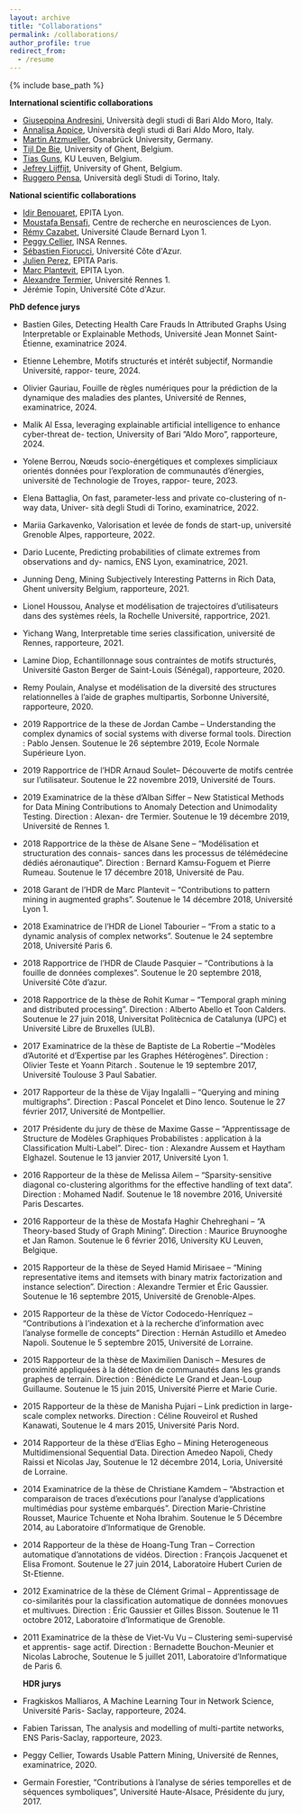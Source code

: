 ```yaml
---
layout: archive
title: "Collaborations"
permalink: /collaborations/
author_profile: true
redirect_from:
  - /resume
---
```


{% include base_path %}

**International scientific collaborations**
* <a href="https://kdde.di.uniba.it/people/giuseppina-andresini/">Giuseppina Andresini</a>, Università degli studi di Bari Aldo Moro, Italy.
* <a href="https://kdde.di.uniba.it/people/annalisa-appice/">Annalisa Appice</a>, Università degli studi di Bari Aldo Moro, Italy.
* <a href="https://martin.atzmueller.net/">Martin Atzmueller</a>, Osnabrück University, Germany.
* <a href="https://ai.ugent.be/people/TijlDeBie.en.html">Tijl De Bie</a>, University of Ghent, Belgium.
* <a href="https://people.cs.kuleuven.be/~tias.guns/">Tias Guns</a>, KU Leuven, Belgium.
* <a href="https://research.ugent.be/web/person/jefrey-lijffijt-0/en">Jefrey Lijffijt</a>, University of Ghent, Belgium.
* <a href="http://www.di.unito.it/~pensa/">Ruggero Pensa</a>, Università degli Studi di Torino, Italy.
  

**National scientific collaborations**
* <a href="https://www.lre.epita.fr/perso/idir-benouaret/">Idir Benouaret</a>, EPITA Lyon.
* <a href="https://sites.google.com/site/moustafabensafi/home">Moustafa Bensafi</a>, Centre de recherche en neurosciences de Lyon.
* <a href="https://cazabetremy.fr/">Rémy Cazabet</a>, Université Claude Bernard Lyon 1.
* <a href="https://people.irisa.fr/Peggy.Cellier/">Peggy Cellier</a>, INSA Rennes.
* <a href="https://univ-cotedazur.fr/annuaire/m-sebastien-fiorucci">Sébastien Fiorucci</a>, Université Côte d'Azur.
* <a href="https://www.lre.epita.fr/people/staff/">Julien Perez</a>, EPITA Paris.
* <a href="https://www.lre.epita.fr/perso/marc-plantevit/">Marc Plantevit</a>, EPITA Lyon.
* <a href="https://people.irisa.fr/Alexandre.Termier/">Alexandre Termier</a>, Université Rennes 1.
* <a hrfe="https://univ-cotedazur.fr/jeremie-topin">Jérémie Topin</a>, Université Côte d'Azur.

**PhD defence jurys**
* Bastien Giles, Detecting Health Care Frauds In Attributed Graphs Using Interpretable or
Explainable Methods, Université Jean Monnet Saint-Étienne, examinatrice 2024.
* Etienne Lehembre, Motifs structurés et intérêt subjectif, Normandie Université, rappor-
teure, 2024.
* Olivier Gauriau, Fouille de règles numériques pour la prédiction de la dynamique des
maladies des plantes, Université de Rennes, examinatrice, 2024.
* Malik Al Essa, leveraging explainable artificial intelligence to enhance cyber-threat de-
tection, University of Bari ”Aldo Moro”, rapporteure, 2024.
* Yolene Berrou, Nœuds socio-énergétiques et complexes simpliciaux orientés données pour
l’exploration de communautés d’énergies, université de Technologie de Troyes, rappor-
teure, 2023.
* Elena Battaglia, On fast, parameter-less and private co-clustering of n-way data, Univer-
sità degli Studi di Torino, examinatrice, 2022.
* Mariia Garkavenko, Valorisation et levée de fonds de start-up, université Grenoble Alpes,
rapporteure, 2022.
* Dario Lucente, Predicting probabilities of climate extremes from observations and dy-
namics, ENS Lyon, examinatrice, 2021.
* Junning Deng, Mining Subjectively Interesting Patterns in Rich Data, Ghent university
Belgium, rapporteure, 2021.
*  Lionel Houssou, Analyse et modélisation de trajectoires d’utilisateurs dans des systèmes
réels, la Rochelle Université, rapportrice, 2021.
* Yichang Wang, Interpretable time series classification, université de Rennes, rapporteure, 2021.
* Lamine Diop, Echantillonnage sous contraintes de motifs structurés, Université Gaston
Berger de Saint-Louis (Sénégal), rapporteure, 2020.
* Remy Poulain, Analyse et modélisation de la diversité des structures relationnelles à l’aide
de graphes multipartis, Sorbonne Université, rapporteure, 2020.
* 2019 Rapportrice de la these de Jordan Cambe – Understanding the complex dynamics of
social systems with diverse formal tools. Direction : Pablo Jensen. Soutenue le 26
séptembre 2019, Ecole Normale Supérieure Lyon.
* 2019 Rapportrice de l’HDR Arnaud Soulet– Découverte de motifs centrée sur l’utilisateur.
Soutenue le 22 novembre 2019, Université de Tours.
* 2019 Examinatrice de la thèse d’Alban Siffer – New Statistical Methods for Data Mining
Contributions to Anomaly Detection and Unimodality Testing. Direction : Alexan-
dre Termier. Soutenue le 19 décembre 2019, Université de Rennes 1.
* 2018 Rapportrice de la thèse de Alsane Sene – “Modélisation et structuration des connais-
sances dans les processus de télémédecine dédiés aéronautique”. Direction : Bernard
Kamsu-Foguem et Pierre Rumeau. Soutenue le 17 décembre 2018, Université
de Pau.
* 2018 Garant de l’HDR de Marc Plantevit – “Contributions to pattern mining in augmented
graphs”. Soutenue le 14 décembre 2018, Université Lyon 1.
* 2018 Examinatrice de l’HDR de Lionel Tabourier – “From a static to a dynamic analysis
of complex networks”. Soutenue le 24 septembre 2018, Université Paris 6.
* 2018 Rapportrice de l’HDR de Claude Pasquier – “Contributions à la fouille de données
complexes”. Soutenue le 20 septembre 2018, Université Côte d’azur.
* 2018 Rapportrice de la thèse de Rohit Kumar – “Temporal graph mining and distributed
processing”. Direction : Alberto Abello et Toon Calders. Soutenue le 27 juin 2018, Universitat Politècnica de Catalunya (UPC) et Université Libre de Bruxelles
(ULB). 
* 2017 Examinatrice de la thèse de Baptiste de La Robertie –“Modèles d’Autorité et d’Expertise
par les Graphes Hétérogènes”. Direction : Olivier Teste et Yoann Pitarch .
Soutenue le 19 septembre 2017, Université Toulouse 3 Paul Sabatier.
* 2017 Rapporteur de la thèse de Vijay Ingalalli – “Querying and mining multigraphs”.
Direction : Pascal Poncelet et Dino Ienco. Soutenue le 27 février 2017, Université
de Montpellier.
* 2017 Présidente du jury de thèse de Maxime Gasse – “Apprentissage de Structure de
Modèles Graphiques Probabilistes : application à la Classification Multi-Label”. Direc-
tion : Alexandre Aussem et Haytham Elghazel. Soutenue le 13 janvier 2017,
Université Lyon 1.
* 2016 Rapporteur de la thèse de Melissa Ailem – “Sparsity-sensitive diagonal co-clustering
algorithms for the effective handling of text data”. Direction : Mohamed Nadif.
Soutenue le 18 novembre 2016, Université Paris Descartes.
* 2016 Rapporteur de la thèse de Mostafa Haghir Chehreghani – “A Theory-based Study of
Graph Mining”. Direction : Maurice Bruynooghe et Jan Ramon. Soutenue le
6 février 2016, University KU Leuven, Belgique.
* 2015 Rapporteur de la thèse de Seyed Hamid Mirisaee – “Mining representative items
and itemsets with binary matrix factorization and instance selection”. Direction :
Alexandre Termier et Éric Gaussier. Soutenue le 16 septembre 2015, Université
de Grenoble-Alpes.
* 2015 Rapporteur de la thèse de Vı́ctor Codocedo-Henrı́quez – “Contributions à l’indexation
et à la recherche d’information avec l’analyse formelle de concepts” Direction :
Hernán Astudillo et Amedeo Napoli. Soutenue le 5 septembre 2015, Université
de Lorraine.
* 2015 Rapporteur de la thèse de Maximilien Danisch – Mesures de proximité appliquées à la
détection de communautés dans les grands graphes de terrain. Direction : Bénédicte
Le Grand et Jean-Loup Guillaume. Soutenue le 15 juin 2015, Université Pierre
et Marie Curie.
* 2015 Rapporteur de la thèse de Manisha Pujari – Link prediction in large-scale complex
networks. Direction : Céline Rouveirol et Rushed Kanawati, Soutenue le 4
mars 2015, Université Paris Nord.
* 2014 Rapporteur de la thèse d’Elias Egho – Mining Heterogeneous Multidimensional
Sequential Data. Direction Amedeo Napoli, Chedy Raissi et Nicolas Jay,
Soutenue le 12 décembre 2014, Loria, Université de Lorraine.
* 2014 Examinatrice de la thèse de Christiane Kamdem – “Abstraction et comparaison de
traces d’exécutions pour l’analyse d’applications multimédias pour système embarqués”.
Direction Marie-Christine Rousset, Maurice Tchuente et Noha Ibrahim.
Soutenue le 5 Décembre 2014, au Laboratoire d’Informatique de Grenoble.
* 2014 Rapporteur de la thèse de Hoang-Tung Tran – Correction automatique d’annotations
de vidéos. Direction : François Jacquenet et Elisa Fromont. Soutenue le 27
juin 2014, Laboratoire Hubert Curien de St-Etienne.
* 2012 Examinatrice de la thèse de Clément Grimal – Apprentissage de co-similarités
pour la classification automatique de données monovues et multivues. Direction : Éric Gaussier et Gilles Bisson. Soutenue le 11 octobre 2012, Laboratoire
d’Informatique de Grenoble.
* 2011 Examinatrice de la thèse de Viet-Vu Vu – Clustering semi-supervisé et apprentis-
sage actif. Direction : Bernadette Bouchon-Meunier et Nicolas Labroche,
Soutenue le 5 juillet 2011, Laboratoire d’Informatique de Paris 6.


   **HDR jurys**
* Fragkiskos Malliaros, A Machine Learning Tour in Network Science, Université Paris-
Saclay, rapporteure, 2024.
* Fabien Tarissan, The analysis and modelling of multi-partite networks, ENS Paris-Saclay,
rapporteure, 2023.
* Peggy Cellier, Towards Usable Pattern Mining, Université de Rennes, examinatrice, 2020.
* Germain Forestier, “Contributions à l’analyse de séries temporelles et de séquences symboliques”, Université Haute-Alsace, Présidente du jury, 2017. 
